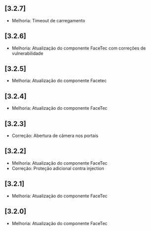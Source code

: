 ## [3.2.7]
- Melhoria: Timeout de carregamento

## [3.2.6]
- Melhoria: Atualização do componente FaceTec com correções de vulnerabilidade

## [3.2.5]
- Melhoria: Atualização do componente Facetec

## [3.2.4]
- Melhoria: Atualização do componente FaceTec

## [3.2.3]
- Correção: Abertura de câmera nos portais

## [3.2.2]
- Melhoria: Atualização do componente FaceTec
- Correção: Proteção adicional contra injection

## [3.2.1]
- Melhoria: Atualização do componente FaceTec

## [3.2.0]
- Melhoria: Atualização do componente FaceTec